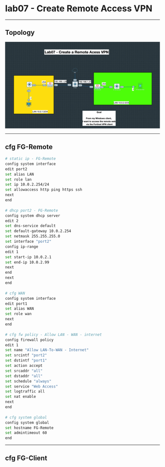 # lab07 - Create Remote Access VPN

---

## Topology
<img src="https://github.com/pc-aide/FCA/blob/main/eve-ng/lab07%20-%20Create%20Remote%20Access%20VPN/Lab07%20-%20Create%20Remote%20Access%20VPN.png?raw=true">

---

## cfg FG-Remote
````sh
# static ip - FG-Remote
config system interface
edit port2
set alias LAN
set role lan
set ip 10.0.2.254/24
set allowaccess http ping https ssh
next
end

# dhcp port2 - FG-Remote
config system dhcp server
edit 2
set dns-service default
set default-gateway 10.0.2.254
set netmask 255.255.255.0
set interface "port2"
config ip-range
edit 1
set start-ip 10.0.2.1
set end-ip 10.0.2.99
next
end
next
end

# cfg WAN
config system interface
edit port1
set alias WAN
set role wan
next
end

# cfg fw policy - Allow LAN - WAN - internet
config firewall policy
edit 1
set name "Allow LAN-To-WAN - Internet"
set srcintf "port2"
set dstintf "port1"
set action accept
set srcaddr "all"
set dstaddr "all"
set schedule "always"
set service "Web Access"
set logtraffic all
set nat enable
next
end

# cfg system global
config system global
set hostname FG-Remote
set admintimeout 60
end
````

---

## cfg FG-Client
````sh
````
